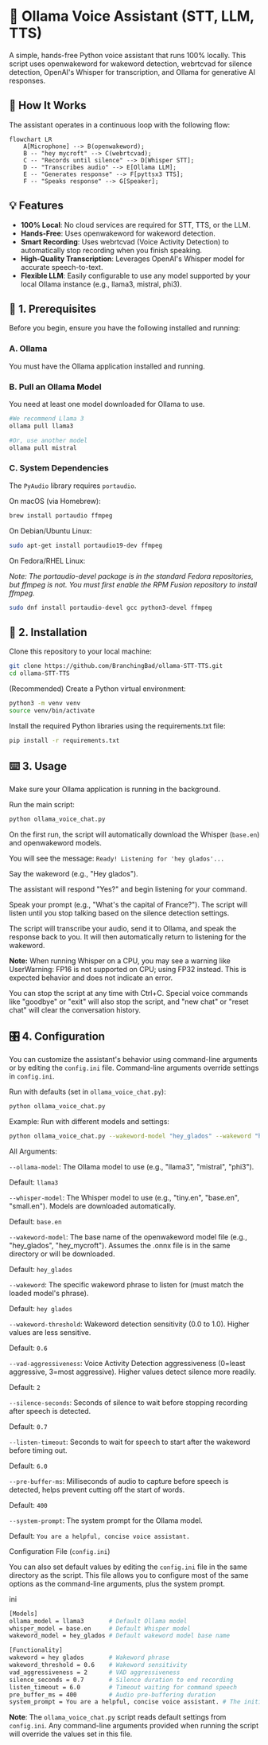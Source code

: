 # 🤖 Ollama Voice Assistant (STT, LLM, TTS)

A simple, hands-free Python voice assistant that runs 100% locally. This script uses openwakeword for wakeword detection, webrtcvad for silence detection, OpenAI's Whisper for transcription, and Ollama for generative AI responses.

## 🧩 How It Works

The assistant operates in a continuous loop with the following flow:

```mermaid
flowchart LR
    A[Microphone] --> B(openwakeword);
    B -- "hey mycroft" --> C(webrtcvad);
    C -- "Records until silence" --> D[Whisper STT];
    D -- "Transcribes audio" --> E[Ollama LLM];
    E -- "Generates response" --> F[pyttsx3 TTS];
    F -- "Speaks response" --> G[Speaker];
```

## 💡 Features
- **100% Local**: No cloud services are required for STT, TTS, or the LLM.
- **Hands-Free**: Uses openwakeword for wakeword detection.
- **Smart Recording**: Uses webrtcvad (Voice Activity Detection) to automatically stop recording when you finish speaking.
- **High-Quality Transcription**: Leverages OpenAI's Whisper model for accurate speech-to-text.
- **Flexible LLM**: Easily configurable to use any model supported by your local Ollama instance (e.g., llama3, mistral, phi3).

## 🔩 1. Prerequisites

Before you begin, ensure you have the following installed and running:

### A. Ollama

You must have the Ollama application installed and running.

### B. Pull an Ollama Model

You need at least one model downloaded for Ollama to use.
```bash 
#We recommend Llama 3
ollama pull llama3

#Or, use another model
ollama pull mistral
```

### C. System Dependencies

The ``PyAudio`` library requires ``portaudio``.

On macOS (via Homebrew):
```bash
brew install portaudio ffmpeg
```

On Debian/Ubuntu Linux:
```bash
sudo apt-get install portaudio19-dev ffmpeg
```

On Fedora/RHEL Linux:

_Note: The portaudio-devel package is in the standard Fedora repositories, but ffmpeg is not. You must first enable the RPM Fusion repository to install ffmpeg._

```bash
sudo dnf install portaudio-devel gcc python3-devel ffmpeg
```

## 🔧 2. Installation

Clone this repository to your local machine:
```bash
git clone https://github.com/BranchingBad/ollama-STT-TTS.git
cd ollama-STT-TTS
```

(Recommended) Create a Python virtual environment:
```bash
python3 -m venv venv
source venv/bin/activate
```

Install the required Python libraries using the requirements.txt file:
```bash
pip install -r requirements.txt
```

## ⌨️ 3. Usage

Make sure your Ollama application is running in the background.

Run the main script:
```bash
python ollama_voice_chat.py
```

On the first run, the script will automatically download the Whisper (``base.en``) and openwakeword models.

You will see the message: ``Ready! Listening for 'hey glados'...``

Say the wakeword (e.g., "Hey glados").

The assistant will respond "Yes?" and begin listening for your command.

Speak your prompt (e.g., "What's the capital of France?"). The script will listen until you stop talking based on the silence detection settings.

The script will transcribe your audio, send it to Ollama, and speak the response back to you. It will then automatically return to listening for the wakeword.

**Note:** When running Whisper on a CPU, you may see a warning like UserWarning: FP16 is not supported on CPU; using FP32 instead. This is expected behavior and does not indicate an error.

You can stop the script at any time with Ctrl+C. Special voice commands like "goodbye" or "exit" will also stop the script, and "new chat" or "reset chat" will clear the conversation history.

## 🎛️ 4. Configuration

You can customize the assistant's behavior using command-line arguments or by editing the ``config.ini`` file. Command-line arguments override settings in ``config.ini``.

Run with defaults (set in ``ollama_voice_chat.py``):
```Bash
python ollama_voice_chat.py
```
Example: Run with different models and settings:
```Bash
python ollama_voice_chat.py --wakeword-model "hey_glados" --wakeword "hey glados" --vad-aggressiveness 1
```

All Arguments:

``--ollama-model``: The Ollama model to use (e.g., "llama3", "mistral", "phi3").

Default: ``llama3``

``--whisper-model``: The Whisper model to use (e.g., "tiny.en", "base.en", "small.en"). Models are downloaded automatically.

Default: ``base.en``

``--wakeword-model``: The base name of the openwakeword model file (e.g., "hey_glados", "hey_mycroft"). Assumes the .onnx file is in the same directory or will be downloaded.

Default: ``hey_glados``

``--wakeword``: The specific wakeword phrase to listen for (must match the loaded model's phrase).

Default: ``hey glados``

``--wakeword-threshold``: Wakeword detection sensitivity (0.0 to 1.0). Higher values are less sensitive.

Default: ``0.6``

``--vad-aggressiveness``: Voice Activity Detection aggressiveness (0=least aggressive, 3=most aggressive). Higher values detect silence more readily.

Default: ``2``

``--silence-seconds``: Seconds of silence to wait before stopping recording after speech is detected.

Default: ``0.7``

``--listen-timeout``: Seconds to wait for speech to start after the wakeword before timing out.

Default: ``6.0``

``--pre-buffer-ms``: Milliseconds of audio to capture before speech is detected, helps prevent cutting off the start of words.

Default: ``400``

``--system-prompt``: The system prompt for the Ollama model.

Default: ``You are a helpful, concise voice assistant.``

Configuration File (`config.ini`)

You can also set default values by editing the `config.ini` file in the same directory as the script. This file allows you to configure most of the same options as the command-line arguments, plus the system prompt.

ini
```bash
[Models]
ollama_model = llama3       # Default Ollama model
whisper_model = base.en     # Default Whisper model
wakeword_model = hey_glados # Default wakeword model base name

[Functionality]
wakeword = hey glados       # Wakeword phrase
wakeword_threshold = 0.6    # Wakeword sensitivity
vad_aggressiveness = 2      # VAD aggressiveness
silence_seconds = 0.7       # Silence duration to end recording
listen_timeout = 6.0        # Timeout waiting for command speech
pre_buffer_ms = 400         # Audio pre-buffering duration
system_prompt = You are a helpful, concise voice assistant. # The initial prompt for Ollama
```

**Note**: The ``ollama_voice_chat.py`` script reads default settings from ``config.ini``. Any command-line arguments provided when running the script will override the values set in this file.
